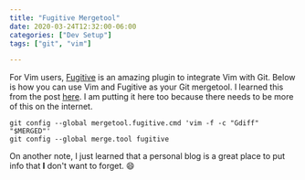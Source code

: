 ```yaml
---
title: "Fugitive Mergetool"
date: 2020-03-24T12:32:00-06:00
categories: ["Dev Setup"]
tags: ["git", "vim"]

---
```


For Vim users, [Fugitive](https://github.com/tpope/vim-fugitive) is an amazing plugin to integrate Vim with Git. Below is how you can use Vim and Fugitive as your Git mergetool. I learned this from the post [here](https://coderwall.com/p/qbtnsw/use-fugitive-as-git-mergetool). I am putting it here too because there needs to be more of this on the internet.
```
git config --global mergetool.fugitive.cmd 'vim -f -c "Gdiff" "$MERGED"'
git config --global merge.tool fugitive
```

On another note, I just learned that a personal blog is a great place to put info that **I** don't want to forget. :smile:
